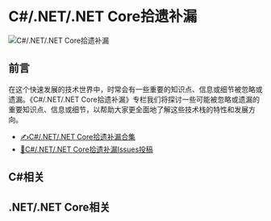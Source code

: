 # C#/.NET/.NET Core拾遗补漏
![C#/.NET/.NET Core拾遗补漏](https://images.cnblogs.com/cnblogs_com/Can-daydayup/2383724/o_240310084933_%E6%8B%BE%E9%81%97%E8%A1%A5%E6%BC%8F.png)
## 前言
在这个快速发展的技术世界中，时常会有一些重要的知识点、信息或细节被忽略或遗漏。《C#/.NET/.NET Core拾遗补漏》专栏我们将探讨一些可能被忽略或遗漏的重要知识点、信息或细节，以帮助大家更全面地了解这些技术栈的特性和发展方向。

* [✍C#/.NET/.NET Core拾遗补漏合集](https://github.com/YSGStudyHards/DotNetGuide/blob/main/docs/DotNet/DotNetStudy.md)
* [🚀C#/.NET/.NET Core拾遗补漏Issues投稿](https://github.com/YSGStudyHards/DotNetGuide/issues/37)

## C#相关

## .NET/.NET Core相关
